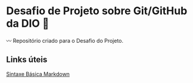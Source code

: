 # Desafio de Projeto sobre Git/GitHub da DIO :rocket:
:wavy_dash: Repositório criado para o Desafio do Projeto.

## Links úteis
[Sintaxe Básica Markdown](https://www.markdownguide.org/basic-syntax/)
